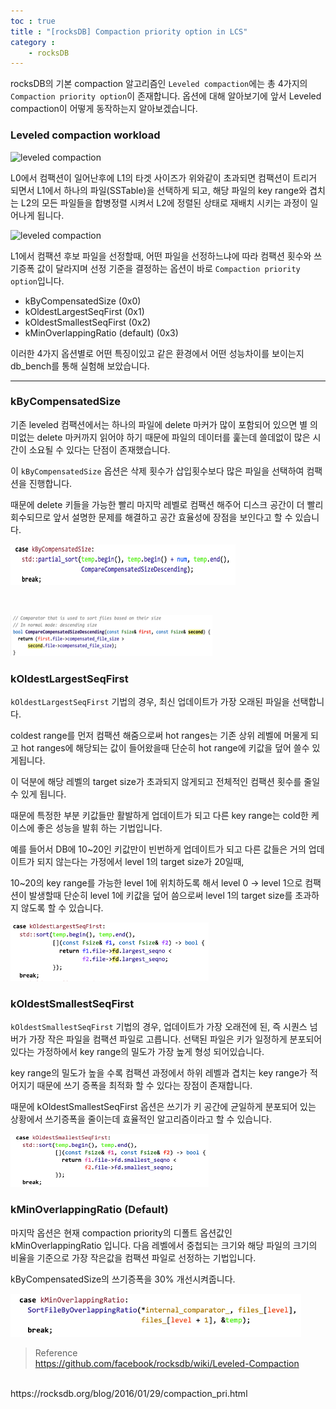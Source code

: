 ```yaml
---
toc : true
title : "[rocksDB] Compaction priority option in LCS"
category : 
    - rocksDB
---
```

rocksDB의 기본 compaction 알고리즘인 `Leveled compaction`에는 총 4가지의 `Compaction priority option`이 존재합니다. 옵션에 대해 알아보기에 앞서 Leveled compaction이 어떻게 동작하는지 알아보겠습니다.

### Leveled compaction workload

![leveled compaction](https://raw.githubusercontent.com/facebook/rocksdb/gh-pages-old/pictures/pre_l1_compaction.png)

L0에서 컴팩션이 일어난후에 L1의 타겟 사이즈가 위와같이 초과되면 컴팩션이 트리거 되면서 L1에서 하나의 파일$($SSTable)을 선택하게 되고, 해당 파일의 key range와 겹치는 L2의 모든 파일들을 합병정렬 시켜서 L2에 정렬된 상태로 재배치 시키는 과정이 일어나게 됩니다.

![leveled compaction](https://raw.githubusercontent.com/facebook/rocksdb/gh-pages-old/pictures/post_l1_compaction.png)

L1에서 컴팩션 후보 파일을 선정할때, 어떤 파일을 선정하느냐에 따라 컴팩션 횟수와 쓰기증폭 값이 달라지며 선정 기준을 결정하는 옵션이 바로 `Compaction priority option`입니다.

- kByCompensatedSize $($0x0)
- kOldestLargestSeqFirst $($0x1)
- kOldestSmallestSeqFirst $($0x2)
- kMinOverlappingRatio $($default) $($0x3)

이러한 4가지 옵션별로 어떤 특징이있고 같은 환경에서 어떤 성능차이를 보이는지 db_bench를 통해 실험해 보았습니다.

---

### kByCompensatedSize

기존 leveled 컴팩션에서는 하나의 파일에 delete 마커가 많이 포함되어 있으면 별 의미없는 delete 마커까지 읽어야 하기 때문에 파일의 데이터를 훑는데 쓸데없이 많은 시간이 소요될 수 있다는 단점이 존재했습니다.

이 `kByCompensatedSize` 옵션은 삭제 횟수가 삽입횟수보다 많은 파일을 선택하여 컴팩션을 진행합니다.

때문에 delete 키들을 가능한 빨리 마지막 레벨로 컴팩션 해주어 디스크 공간이 더 빨리 회수되므로 앞서 설명한 문제를 해결하고 공간 효율성에 장점을 보인다고 할 수 있습니다.

![kill_error](/assets/images/rocksDB/compensatedSize.png) 

<br>

![kill_error](/assets/images/rocksDB/compensatedSize2.png) 

### kOldestLargestSeqFirst 

`kOldestLargestSeqFirst` 기법의 경우, 최신 업데이트가 가장 오래된 파일을 선택합니다. 

coldest range를 먼저 컴팩션 해줌으로써 hot ranges는 기존 상위 레벨에 머물게 되고 
hot ranges에 해당되는 값이 들어왔을때 단순히 hot range에 키값을 덮어 쓸수 있게됩니다. 

이 덕분에 해당 레벨의 target size가 초과되지 않게되고 전체적인 컴팩션 횟수를 줄일 수 있게 됩니다.

때문에 특정한 부분 키값들만 활발하게 업데이트가 되고 다른 key range는 cold한 케이스에 좋은 성능을 발휘 하는 기법입니다.

예를 들어서 DB에 10~20인 키값만이 빈번하게 업데이트가 되고 다른 값들은 거의 업데이트가 되지 않는다는 가정에서 level 1의 target size가 20일때, 

10~20의 key range를 가능한 level 1에 위치하도록 해서 level 0 -> level 1으로 컴팩션이 발생할때 단순히 level 1에 키값을 덮어 씀으로써 level 1의 target size를 초과하지 않도록 할 수 있습니다.

![kill_error](/assets/images/rocksDB/oldestLargestSeqFirst.png) 


### kOldestSmallestSeqFirst

`kOldestSmallestSeqFirst` 기법의 경우, 업데이트가 가장 오래전에 된, 즉 시퀀스 넘버가 가장 작은 파일을 컴팩션 파일로 고릅니다. 선택된 파일은 키가 일정하게 분포되어있다는 가정하에서 key range의 밀도가 가장 높게 형성 되어있습니다.

key range의 밀도가 높을 수록 컴팩션 과정에서 하위 레벨과 겹치는 key range가 적어지기 때문에 쓰기 증폭을 최적화 할 수 있다는 장점이 존재합니다. 

때문에 kOldestSmallestSeqFirst 옵션은 쓰기가 키 공간에 균일하게 분포되어 있는 상황에서 쓰기증폭을 줄이는데 효율적인 알고리즘이라고 할 수 있습니다.

![kill_error](/assets/images/rocksDB/oldestSmallestSeqFirst.png) 

### kMinOverlappingRatio $($Default)

마지막 옵션은 현재 compaction priority의 디폴트 옵션값인 kMinOverlappingRatio 입니다. 다음 레벨에서 중첩되는 크기와 해당 파일의 크기의 비율을 기준으로 가장 작은값을 컴팩션 파일로 선정하는 기법입니다.

kByCompensatedSize의 쓰기증폭을 30% 개선시켜줍니다.

![kill_error](/assets/images/rocksDB/minOverlappingRatio.png) 

>Reference <br>
https://github.com/facebook/rocksdb/wiki/Leveled-Compaction
<br>
https://rocksdb.org/blog/2016/01/29/compaction_pri.html